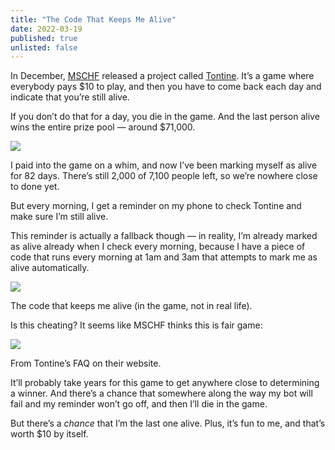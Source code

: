 ```yaml
---
title: "The Code That Keeps Me Alive"
date: 2022-03-19
published: true
unlisted: false
---
```


In December, [MSCHF](https://mschf.xyz) released a project called [Tontine](https://tontine.cash). It’s a game where everybody pays $10 to play, and then you have to come back each day and indicate that you’re still alive.

If you don’t do that for a day, you die in the game. And the last person alive wins the entire prize pool — around $71,000.

![](/posts/tontine/image-2.png)

I paid into the game on a whim, and now I’ve been marking myself as alive for 82 days. There’s still 2,000 of 7,100 people left, so we’re nowhere close to done yet.

But every morning, I get a reminder on my phone to check Tontine and make sure I’m still alive.

This reminder is actually a fallback though — in reality, I’m already marked as alive already when I check every morning, because I have a piece of code that runs every morning at 1am and 3am that attempts to mark me as alive automatically.

![](/posts/tontine/image-3.png)

The code that keeps me alive (in the game, not in real life).

Is this cheating? It seems like MSCHF thinks this is fair game:

![](/posts/tontine/image-4.png)

From Tontine’s FAQ on their website.

It’ll probably take years for this game to get anywhere close to determining a winner. And there’s a chance that somewhere along the way my bot will fail and my reminder won’t go off, and then I’ll die in the game.

But there’s a _chance_ that I’m the last one alive. Plus, it’s fun to me, and that’s worth $10 by itself.
